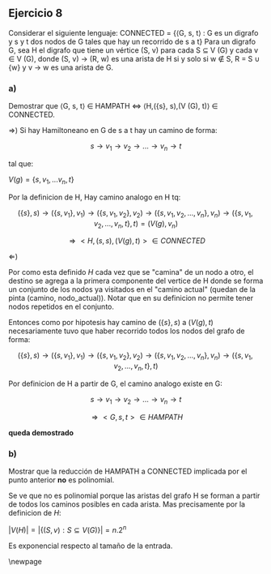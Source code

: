 ## Ejercicio 8
Considerar el siguiente lenguaje:
CONNECTED = {⟨G, s, t⟩ : G es un digrafo y s y t dos nodos de G tales que hay un
recorrido de s a t}
Para un digrafo G, sea H el digrafo que tiene un vértice (S, v) para cada S $\subseteq$ V (G) y cada
v $\in$ V (G), donde (S, v) $\rightarrow$ (R, w) es una arista de H si y solo si w $\notin$ S, R = S $\cup$ {w} y v $\rightarrow$ w es
una arista de G.

### a) 

Demostrar que ⟨G, s, t⟩ $\in$ HAMPATH $\iff$ ⟨H,({s}, s),(V (G), t)⟩ $\in$ CONNECTED.

$\Rightarrow$)
Si hay Hamiltoneano en G de s a t hay un camino de forma:

$$s \rightarrow v_1 \rightarrow v_2 \rightarrow ... \rightarrow v_n \rightarrow t$$

tal que:

$V(g) = \{s,v_1,...v_n,t\}$

Por la definicion de H, Hay camino analogo en H tq:

$$(\{s\}, s) \rightarrow (\{s,v_1\}, v_1) \rightarrow 
(\{s,v_1,v_2\}, v_2) \rightarrow (\{s,v_1,v_2,...,v_n\}, v_n)\rightarrow 
(\{s,v_1,v_2,...,v_n,t\}, t) = (V(g), v_n)$$

$$\Rightarrow <H,({s},s),(V(g),t)> \in CONNECTED$$

$\Leftarrow$)

Por como esta definido $H$ cada vez que se "camina" de un nodo a otro, el destino se agrega 
a la primera componente del vertice de H donde se forma un conjunto de los nodos ya visitados en el "camino actual" (quedan de la pinta (camino, nodo_actual)). 
Notar que en su definicion no permite tener nodos repetidos en el conjunto.

Entonces como por hipotesis hay camino de $(\{s\},s)$ a $(V(g),t)$ necesariamente tuvo que haber
recorrido todos los nodos del grafo de forma:

$$(\{s\}, s) \rightarrow (\{s,v_1\}, v_1) \rightarrow 
(\{s,v_1,v_2\}, v_2) \rightarrow (\{s,v_1,v_2,...,v_n\}, v_n)\rightarrow 
(\{s,v_1,v_2,...,v_n,t\}, t) $$

Por definicion de H a partir de G, el camino analogo existe en G:

$$s \rightarrow v_1 \rightarrow v_2 \rightarrow ... \rightarrow v_n \rightarrow t$$

$$\Rightarrow <G,s,t> \in HAMPATH$$

__queda demostrado__

### b)
Mostrar que la reducción de HAMPATH a CONNECTED implicada por el punto anterior
__no__ es polinomial.

Se ve que no es polinomial porque las aristas del grafo H se forman a partir de todos los caminos 
posibles en cada arista.
Mas precisamente por la definicion de $H$:

$|V(H)| = |\{(S,v): S \subseteq V(G) \}| = n . 2^n$

Es exponencial respecto al tamaño de la entrada.

\newpage